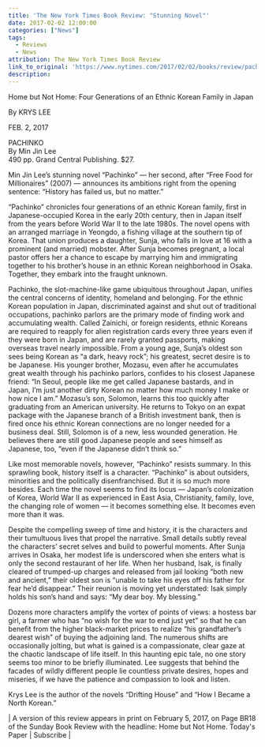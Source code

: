 ```yaml
---
title: 'The New York Times Book Review: "Stunning Novel"'
date: 2017-02-02 12:00:00
categories: ["News"]
tags:
  - Reviews
  - News
attribution: The New York Times Book Review
link_to_original: 'https://www.nytimes.com/2017/02/02/books/review/pachinko-min-jin-lee.html?_r=0'
description:
---
```



Home but Not Home: Four Generations of an Ethnic Korean Family in Japan

By KRYS LEE

FEB. 2, 2017

PACHINKO
<br>By Min Jin Lee
<br>490 pp. Grand Central Publishing. $27.

Min Jin Lee’s stunning novel “Pachinko” — her second, after “Free Food for Millionaires” (2007) — announces its ambitions right from the opening sentence: “History has failed us, but no matter.”

“Pachinko” chronicles four generations of an ethnic Korean family, first in Japanese-occupied Korea in the early 20th century, then in Japan itself from the years before World War II to the late 1980s. The novel opens with an arranged marriage in Yeongdo, a fishing village at the southern tip of Korea. That union produces a daughter, Sunja, who falls in love at 16 with a prominent (and married) mobster. After Sunja becomes pregnant, a local pastor offers her a chance to escape by marrying him and immigrating together to his brother’s house in an ethnic Korean neighborhood in Osaka. Together, they embark into the fraught unknown.

Pachinko, the slot-machine-like game ubiquitous throughout Japan, unifies the central concerns of identity, homeland and belonging. For the ethnic Korean population in Japan, discriminated against and shut out of traditional occupations, pachinko parlors are the primary mode of finding work and accumulating wealth. Called Zainichi, or foreign residents, ethnic Koreans are required to reapply for alien registration cards every three years even if they were born in Japan, and are rarely granted passports, making overseas travel nearly impossible. From a young age, Sunja’s oldest son sees being Korean as “a dark, heavy rock”; his greatest, secret desire is to be Japanese. His younger brother, Mozasu, even after he accumulates great wealth through his pachinko parlors, confides to his closest Japanese friend: “In Seoul, people like me get called Japanese bastards, and in Japan, I’m just another dirty Korean no matter how much money I make or how nice I am.” Mozasu’s son, Solomon, learns this too quickly after graduating from an American university. He returns to Tokyo on an expat package with the Japanese branch of a British investment bank, then is fired once his ethnic Korean connections are no longer needed for a business deal. Still, Solomon is of a new, less wounded generation. He believes there are still good Japanese people and sees himself as Japanese, too, “even if the Japanese didn’t think so.”

Like most memorable novels, however, “Pachinko” resists summary. In this sprawling book, history itself is a character. “Pachinko” is about outsiders, minorities and the politically disenfranchised. But it is so much more besides. Each time the novel seems to find its locus — Japan’s colonization of Korea, World War II as experienced in East Asia, Christianity, family, love, the changing role of women — it becomes something else. It becomes even more than it was.

Despite the compelling sweep of time and history, it is the characters and their tumultuous lives that propel the narrative. Small details subtly reveal the characters’ secret selves and build to powerful moments. After Sunja arrives in Osaka, her modest life is underscored when she enters what is only the second restaurant of her life. When her husband, Isak, is finally cleared of trumped-up charges and released from jail looking “both new and ancient,” their oldest son is “unable to take his eyes off his father for fear he’d disappear.” Their reunion is moving yet understated: Isak simply holds his son’s hand and says: “My dear boy. My blessing.”

Dozens more characters amplify the vortex of points of views: a hostess bar girl, a farmer who has “no wish for the war to end just yet” so that he can benefit from the higher black-market prices to realize “his grandfather’s dearest wish” of buying the adjoining land. The numerous shifts are occasionally jolting, but what is gained is a compassionate, clear gaze at the chaotic landscape of life itself. In this haunting epic tale, no one story seems too minor to be briefly illuminated. Lee suggests that behind the facades of wildly different people lie countless private desires, hopes and miseries, if we have the patience and compassion to look and listen.

Krys Lee is the author of the novels “Drifting House” and “How I Became a North Korean.”

| A version of this review appears in print on February 5, 2017, on Page BR18 of the Sunday Book Review with the headline: Home but Not Home. Today's Paper       | Subscribe |